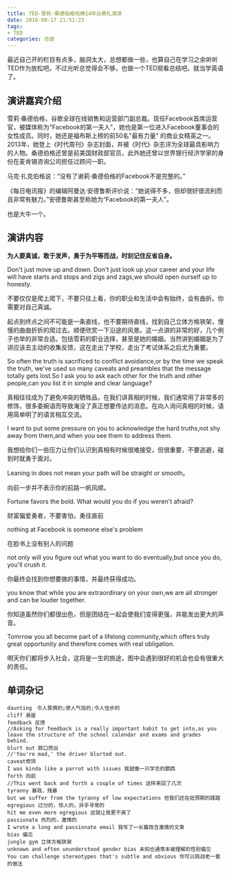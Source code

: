 ```yaml
---
title: TED-雪莉·桑德伯格哈佛14毕业典礼演讲
date: 2016-09-17 21:51:23
tags: 
- TED
categories: 总结
---
```


最近自己开的栏目有点多，脑洞太大，总想都做一些，也算自己在学习之余听听TED作为放松吧。不过光听总觉得会不够，也做一个TED观看总结吧。就当学英语了。

## 演讲嘉宾介绍

雪莉·桑德伯格，谷歌全球在线销售和运营部门副总裁。现任Facebook首席运营官，被媒体称为"Facebook的第一夫人"，她也是第一位进入Facebook董事会的女性成员。同时，她还是福布斯上榜的前50名"最有力量" 的商业女精英之一。2013年，她登上《时代周刊》杂志封面，并被《时代》杂志评为全球最具影响力的人物。桑德伯格还曾是前美国财政部官员，此外她还曾以世界银行经济学家的身份在麦肯锡咨询公司担任过顾问一职。
<!-- more -->
马克·扎克伯格说：“没有了谢莉·桑德伯格的Facebook不是完整的。”

《每日电讯报》的编辑阿曼达·安德鲁斯评价说：“她说得不多，但却很好很流利而且非常有魅力。”安德鲁斯甚至称她为“Facebook的第一夫人”。

也是大牛一个。


## 演讲内容

**为人要真诚，敢于发声，勇于为平等而战，时刻记住反省自身。**

Don't just move up and down. Don't just look up.your career and your life will have starts and stops and zigs and zags,we should open ourself up to honesty.

不要仅仅是爬上爬下，不要只往上看，你的职业和生活中会有始终，会有曲折。你需要对自己真诚。

起点到终点之间不可能是一条直线，也不要期待直线，找到自己立体方格铁架，慢慢的曲曲折折的爬过去。顺便欣赏一下沿途的风景。这一点讲的非常的好，几个例子也举的非常合适。包括雪莉的职业选择，甚至是她的婚姻。当然讲到婚姻是为了讲应该去主动的收集反馈，这在走出了学校，走出了考试体系之后尤为重要。

So often the truth is sacrificed to conflict avoidance,or by the time we speak the truth, we've used so many caveats and preambles that the message totally gets lost.So I ask you to ask each other for the truth and other people,can you list it in simple and clear language?

真相往往成为了避免冲突的牺牲品，在我们讲真相的时候，我们通常用了非常多的修饰，很多委婉语而导致淹没了真正想要传达的消息。在向人询问真相的时候，请用简单明了的语言相互交流。

I want to put some pressure on you to acknowledge the hard truths,not shy away from them,and when you see them to address them.

我想给你们一些压力让你们认识到真相有时候很难接受，但很重要，不要逃避，碰到时就勇于面对。

Leaning in does not mean your path will be straight or smooth。

向前一步并不表示你的前路一帆风顺。

Fortune favors the bold. What would you do if you weren't afraid? 

财富偏爱勇者，不要害怕，勇往直前

nothing at Facebook is someone else's problem 

在脸书上没有别人的问题

not only will you figure out what you want to do eventually,but once you do, you'll crush it.

你最终会找到你想要做的事情，并最终获得成功。

you know that while you are extraordinary on your own,we are all stronger and can be louder together.

你知道虽然你们都很出色，但是团结在一起会使我们变得更强，并能发出更大的声音。

Tomrrow you all become part of a lifelong community,which offers truly great opportunity and therefore comes with real obligation.

明天你们都将步入社会，这将是一生的旅途，图中会遇到很好的机会也会有很重大的责任。

## 单词杂记
```
daunting　令人畏惧的;使人气馁的;令人怯步的
cliff 悬崖
feedback 反馈
//Asking for feedback is a really important habit to get into,as you leave the structure of the school calendar and exams and grades behind.
blurt out 脱口而出 
//'You're mad,' the driver blurted out.
caveat修饰
I was kinda like a parrot with issues 我就像一只学舌的鹦鹉
forth 向前
//This went back and forth a couple of times 这样来回了几次 
tyranny 暴政，残暴
but we suffer from the tyranny of low expectations 但我们还在低预期的践踏
egregious 过分的，惊人的，异乎寻常的
hit me even more egregious 这就让我更不爽了
passionate 热烈的，激情的
I wrote a long and passionate email 我写了一长篇饱含激情的文章
bias 偏见
jungle gym 立体方格铁架
unknown and often ununderstood gender bias 未知也通常未被理解的性别偏见
You can challenge stereotypes that's subtle and obvious 你可以挑战老一套的做法
```